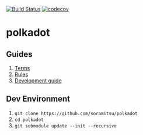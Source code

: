 [![Build Status](https://travis-ci.org/soramitsu/polkadot.svg?branch=master)](https://travis-ci.org/soramitsu/polkadot)
[![codecov](https://codecov.io/gh/soramitsu/kagome/branch/master/graph/badge.svg)](https://codecov.io/gh/soramitsu/kagome)
# polkadot

## Guides

1. [Terms](./docs/terms.md)
2. [Rules](./docs/rules.md)
3. [Development guide](./docs/dev-guide.md)

## Dev Environment

1. `git clone https://github.com/soramitsu/polkadot`
2. `cd polkadot`
3. `git submodule update --init --recursive`
